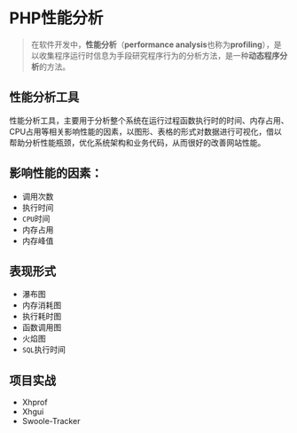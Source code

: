# PHP性能分析

>在软件开发中，**性能分析**（**performance analysis**也称为**profiling**），是以收集程序运行时信息为手段研究程序行为的分析方法，是一种**动态程序分析**的方法。



## **性能分析工具**

性能分析工具，主要用于分析整个系统在运行过程函数执行时的时间、内存占用、CPU占用等相关影响性能的因素，以图形、表格的形式对数据进行可视化，借以帮助分析性能瓶颈，优化系统架构和业务代码，从而很好的改善网站性能。

## **影响性能的因素**：

- 调用次数
- 执行时间
- `CPU`时间
- 内存占用
- 内存峰值

## **表现形式**

- 瀑布图
- 内存消耗图
- 执行耗时图
- 函数调用图
- 火焰图
- `SQL`执行时间

## 项目实战

- Xhprof
- Xhgui
- Swoole-Tracker